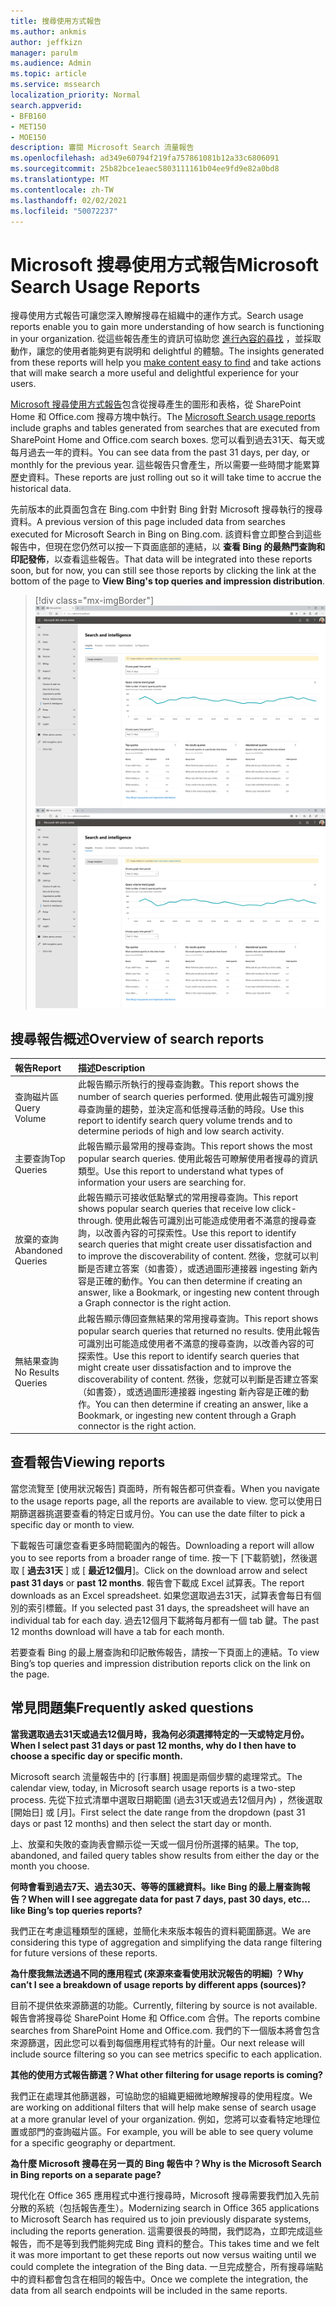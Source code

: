 ```yaml
---
title: 搜尋使用方式報告
ms.author: ankmis
author: jeffkizn
manager: parulm
ms.audience: Admin
ms.topic: article
ms.service: mssearch
localization_priority: Normal
search.appverid:
- BFB160
- MET150
- MOE150
description: 審閱 Microsoft Search 流量報告
ms.openlocfilehash: ad349e60794f219fa757861081b12a33c6806091
ms.sourcegitcommit: 25b82bce1eaec5803111161b04ee9fd9e82a0bd8
ms.translationtype: MT
ms.contentlocale: zh-TW
ms.lasthandoff: 02/02/2021
ms.locfileid: "50072237"
---
```

# <a name="microsoft-search-usage-reports"></a><span data-ttu-id="49538-103">Microsoft 搜尋使用方式報告</span><span class="sxs-lookup"><span data-stu-id="49538-103">Microsoft Search Usage Reports</span></span>

<span data-ttu-id="49538-104">搜尋使用方式報告可讓您深入瞭解搜尋在組織中的運作方式。</span><span class="sxs-lookup"><span data-stu-id="49538-104">Search usage reports enable you to gain more understanding of how search is functioning in your organization.</span></span> <span data-ttu-id="49538-105">從這些報告產生的資訊可協助您 [進行內容的尋找](https://docs.microsoft.com/microsoftsearch/make-content-easy-to-find) ，並採取動作，讓您的使用者能夠更有説明和 delightful 的體驗。</span><span class="sxs-lookup"><span data-stu-id="49538-105">The insights generated from these reports will help you [make content easy to find](https://docs.microsoft.com/microsoftsearch/make-content-easy-to-find) and take actions that will make search a more useful and delightful experience for your users.</span></span>

<span data-ttu-id="49538-106">[Microsoft 搜尋使用方式報告](https://admin.microsoft.com/Adminportal/Home?#/MicrosoftSearch/insights)包含從搜尋產生的圖形和表格，從 SharePoint Home 和 Office.com 搜尋方塊中執行。</span><span class="sxs-lookup"><span data-stu-id="49538-106">The [Microsoft Search usage reports](https://admin.microsoft.com/Adminportal/Home?#/MicrosoftSearch/insights) include graphs and tables generated from searches that are executed from SharePoint Home and Office.com search boxes.</span></span> <span data-ttu-id="49538-107">您可以看到過去31天、每天或每月過去一年的資料。</span><span class="sxs-lookup"><span data-stu-id="49538-107">You can see data from the past 31 days, per day, or monthly for the previous year.</span></span> <span data-ttu-id="49538-108">這些報告只會產生，所以需要一些時間才能累算歷史資料。</span><span class="sxs-lookup"><span data-stu-id="49538-108">These reports are just rolling out so it will take time to accrue the historical data.</span></span>

<span data-ttu-id="49538-109">先前版本的此頁面包含在 Bing.com 中針對 Bing 針對 Microsoft 搜尋執行的搜尋資料。</span><span class="sxs-lookup"><span data-stu-id="49538-109">A previous version of this page included data from searches executed for Microsoft Search in Bing on Bing.com.</span></span> <span data-ttu-id="49538-110">該資料會立即整合到這些報告中，但現在您仍然可以按一下頁面底部的連結，以 **查看 Bing 的最熱門查詢和印記發佈**，以查看這些報告。</span><span class="sxs-lookup"><span data-stu-id="49538-110">That data will be integrated into these reports soon, but for now, you can still see those reports by clicking the link at the bottom of the page to **View Bing's top queries and impression distribution**.</span></span>

> [!div class="mx-imgBorder"]
> <span data-ttu-id="49538-111">![搜尋使用方式報告儀表板](media/usage-reports/usage_reports_v2.png)</span><span class="sxs-lookup"><span data-stu-id="49538-111">![Search usage reports dashboard](media/usage-reports/usage_reports_v2.png)</span></span>

## <a name="overview-of-search-reports"></a><span data-ttu-id="49538-112">搜尋報告概述</span><span class="sxs-lookup"><span data-stu-id="49538-112">Overview of search reports</span></span>

| <span data-ttu-id="49538-113">報告</span><span class="sxs-lookup"><span data-stu-id="49538-113">Report</span></span> | <span data-ttu-id="49538-114">描述</span><span class="sxs-lookup"><span data-stu-id="49538-114">Description</span></span> |
|:-----|:-----|
|<span data-ttu-id="49538-115">查詢磁片區</span><span class="sxs-lookup"><span data-stu-id="49538-115">Query Volume</span></span>|<span data-ttu-id="49538-116">此報告顯示所執行的搜尋查詢數。</span><span class="sxs-lookup"><span data-stu-id="49538-116">This report shows the number of search queries performed.</span></span> <span data-ttu-id="49538-117">使用此報告可識別搜尋查詢量的趨勢，並決定高和低搜尋活動的時段。</span><span class="sxs-lookup"><span data-stu-id="49538-117">Use this report to identify search query volume trends and to determine periods of high and low search activity.</span></span>|
|<span data-ttu-id="49538-118">主要查詢</span><span class="sxs-lookup"><span data-stu-id="49538-118">Top Queries</span></span>|<span data-ttu-id="49538-119">此報告顯示最常用的搜尋查詢。</span><span class="sxs-lookup"><span data-stu-id="49538-119">This report shows the most popular search queries.</span></span> <span data-ttu-id="49538-120">使用此報告可瞭解使用者搜尋的資訊類型。</span><span class="sxs-lookup"><span data-stu-id="49538-120">Use this report to understand what types of information your users are searching for.</span></span>|
|<span data-ttu-id="49538-121">放棄的查詢</span><span class="sxs-lookup"><span data-stu-id="49538-121">Abandoned Queries</span></span>|<span data-ttu-id="49538-122">此報告顯示可接收低點擊式的常用搜尋查詢。</span><span class="sxs-lookup"><span data-stu-id="49538-122">This report shows popular search queries that receive low click-through.</span></span> <span data-ttu-id="49538-123">使用此報告可識別出可能造成使用者不滿意的搜尋查詢，以改善內容的可探索性。</span><span class="sxs-lookup"><span data-stu-id="49538-123">Use this report to identify search queries that might create user dissatisfaction and to improve the discoverability of content.</span></span> <span data-ttu-id="49538-124">然後，您就可以判斷是否建立答案（如書簽），或透過圖形連接器 ingesting 新內容是正確的動作。</span><span class="sxs-lookup"><span data-stu-id="49538-124">You can then determine if creating an answer, like a Bookmark, or ingesting new content through a Graph connector is the right action.</span></span>|
|<span data-ttu-id="49538-125">無結果查詢</span><span class="sxs-lookup"><span data-stu-id="49538-125">No Results Queries</span></span>|<span data-ttu-id="49538-126">此報告顯示傳回查無結果的常用搜尋查詢。</span><span class="sxs-lookup"><span data-stu-id="49538-126">This report shows popular search queries that returned no results.</span></span> <span data-ttu-id="49538-127">使用此報告可識別出可能造成使用者不滿意的搜尋查詢，以改善內容的可探索性。</span><span class="sxs-lookup"><span data-stu-id="49538-127">Use this report to identify search queries that might create user dissatisfaction and to improve the discoverability of content.</span></span> <span data-ttu-id="49538-128">然後，您就可以判斷是否建立答案（如書簽），或透過圖形連接器 ingesting 新內容是正確的動作。</span><span class="sxs-lookup"><span data-stu-id="49538-128">You can then determine if creating an answer, like a Bookmark, or ingesting new content through a Graph connector is the right action.</span></span>|

## <a name="viewing-reports"></a><span data-ttu-id="49538-129">查看報告</span><span class="sxs-lookup"><span data-stu-id="49538-129">Viewing reports</span></span>

<span data-ttu-id="49538-130">當您流覽至 [使用狀況報告] 頁面時，所有報告都可供查看。</span><span class="sxs-lookup"><span data-stu-id="49538-130">When you navigate to the usage reports page, all the reports are available to view.</span></span> <span data-ttu-id="49538-131">您可以使用日期篩選器挑選要查看的特定日或月份。</span><span class="sxs-lookup"><span data-stu-id="49538-131">You can use the date filter to pick a specific day or month to view.</span></span>

<span data-ttu-id="49538-132">下載報告可讓您查看更多時間範圍內的報告。</span><span class="sxs-lookup"><span data-stu-id="49538-132">Downloading a report will allow you to see reports from a broader range of time.</span></span> <span data-ttu-id="49538-133">按一下 [下載箭號]，然後選取 [ **過去31天** ] 或 [ **最近12個月**]。</span><span class="sxs-lookup"><span data-stu-id="49538-133">Click on the download arrow and select **past 31 days** or **past 12 months**.</span></span> <span data-ttu-id="49538-134">報告會下載成 Excel 試算表。</span><span class="sxs-lookup"><span data-stu-id="49538-134">The report downloads as an Excel spreadsheet.</span></span> <span data-ttu-id="49538-135">如果您選取過去31天，試算表會每日有個別的索引標籤。</span><span class="sxs-lookup"><span data-stu-id="49538-135">If you selected past 31 days, the spreadsheet will have an individual tab for each day.</span></span> <span data-ttu-id="49538-136">過去12個月下載將每月都有一個 tab 鍵。</span><span class="sxs-lookup"><span data-stu-id="49538-136">The past 12 months download will have a tab for each month.</span></span>

<span data-ttu-id="49538-137">若要查看 Bing 的最上層查詢和印記散佈報告，請按一下頁面上的連結。</span><span class="sxs-lookup"><span data-stu-id="49538-137">To view Bing’s top queries and impression distribution reports click on the link on the page.</span></span>

## <a name="frequently-asked-questions"></a><span data-ttu-id="49538-138">常見問題集</span><span class="sxs-lookup"><span data-stu-id="49538-138">Frequently asked questions</span></span>

<span data-ttu-id="49538-139">**當我選取過去31天或過去12個月時，我為何必須選擇特定的一天或特定月份。**</span><span class="sxs-lookup"><span data-stu-id="49538-139">**When I select past 31 days or past 12 months, why do I then have to choose a specific day or specific month.**</span></span>

<span data-ttu-id="49538-140">Microsoft search 流量報告中的 [行事曆] 視圖是兩個步驟的處理常式。</span><span class="sxs-lookup"><span data-stu-id="49538-140">The calendar view, today, in Microsoft search usage reports is a two-step process.</span></span> <span data-ttu-id="49538-141">先從下拉式清單中選取日期範圍 (過去31天或過去12個月內) ，然後選取 [開始日] 或 [月]。</span><span class="sxs-lookup"><span data-stu-id="49538-141">First select the date range from the dropdown (past 31 days or past 12 months) and then select the start day or month.</span></span>

<span data-ttu-id="49538-142">上、放棄和失敗的查詢表會顯示從一天或一個月份所選擇的結果。</span><span class="sxs-lookup"><span data-stu-id="49538-142">The top, abandoned, and failed query tables show results from either the day or the month you choose.</span></span>

<span data-ttu-id="49538-143">**何時會看到過去7天、過去30天、等等的匯總資料。like Bing 的最上層查詢報告？**</span><span class="sxs-lookup"><span data-stu-id="49538-143">**When will I see aggregate data for past 7 days, past 30 days, etc... like Bing’s top queries reports?**</span></span>

<span data-ttu-id="49538-144">我們正在考慮這種類型的匯總，並簡化未來版本報告的資料範圍篩選。</span><span class="sxs-lookup"><span data-stu-id="49538-144">We are considering this type of aggregation and simplifying the data range filtering for future versions of these reports.</span></span>

<span data-ttu-id="49538-145">**為什麼我無法透過不同的應用程式 (來源來查看使用狀況報告的明細) ？**</span><span class="sxs-lookup"><span data-stu-id="49538-145">**Why can’t I see a breakdown of usage reports by different apps (sources)?**</span></span>

<span data-ttu-id="49538-146">目前不提供依來源篩選的功能。</span><span class="sxs-lookup"><span data-stu-id="49538-146">Currently, filtering by source is not available.</span></span> <span data-ttu-id="49538-147">報告會將搜尋從 SharePoint Home 和 Office.com 合併。</span><span class="sxs-lookup"><span data-stu-id="49538-147">The reports combine searches from SharePoint Home and Office.com.</span></span> <span data-ttu-id="49538-148">我們的下一個版本將會包含來源篩選，因此您可以看到每個應用程式特有的計量。</span><span class="sxs-lookup"><span data-stu-id="49538-148">Our next release will include source filtering so you can see metrics specific to each application.</span></span>

<span data-ttu-id="49538-149">**其他的使用方式報告篩選？**</span><span class="sxs-lookup"><span data-stu-id="49538-149">**What other filtering for usage reports is coming?**</span></span>

<span data-ttu-id="49538-150">我們正在處理其他篩選器，可協助您的組織更細微地瞭解搜尋的使用程度。</span><span class="sxs-lookup"><span data-stu-id="49538-150">We are working on additional filters that will help make sense of search usage at a more granular level of your organization.</span></span> <span data-ttu-id="49538-151">例如，您將可以查看特定地理位置或部門的查詢磁片區。</span><span class="sxs-lookup"><span data-stu-id="49538-151">For example, you will be able to see query volume for a specific geography or department.</span></span>

<span data-ttu-id="49538-152">**為什麼 Microsoft 搜尋在另一頁的 Bing 報告中？**</span><span class="sxs-lookup"><span data-stu-id="49538-152">**Why is the Microsoft Search in Bing reports on a separate page?**</span></span>

<span data-ttu-id="49538-153">現代化在 Office 365 應用程式中進行搜尋時，Microsoft 搜尋需要我們加入先前分散的系統（包括報告產生）。</span><span class="sxs-lookup"><span data-stu-id="49538-153">Modernizing search in Office 365 applications to Microsoft Search has required us to join previously disparate systems, including the reports generation.</span></span> <span data-ttu-id="49538-154">這需要很長的時間，我們認為，立即完成這些報告，而不是等到我們能夠完成 Bing 資料的整合。</span><span class="sxs-lookup"><span data-stu-id="49538-154">This takes time and we felt it was more important to get these reports out now versus waiting until we could complete the integration of the Bing data.</span></span> <span data-ttu-id="49538-155">一旦完成整合，所有搜尋端點中的資料都會包含在相同的報告中。</span><span class="sxs-lookup"><span data-stu-id="49538-155">Once we complete the integration, the data from all search endpoints will be included in the same reports.</span></span>
